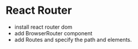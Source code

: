 # React Router

- install react router dom
- add BrowserRouter component
- add Routes and specify the path and elements.